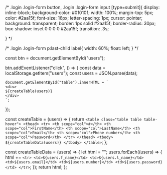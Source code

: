 <!-- class="glow-on-hover" -->


/* .login .login-form button,
.login .login-form input [type=submit]{
    display: inline-block;
    background-color: #010101;
    width: 100%;
    margin-top: 5px;
    color: #2aa15f;
    font-size: 16px;
    letter-spacing: 1px;
    cursor: pointer;
    background: transparent;
    border: 1px solid #2aa15f;
    border-radius: 30px;
    box-shadow: inset 0 0 0 0 #2aa15f;
    transition: .3s;
    
} */



/* .login .login-form p:last-child label{
    width: 60%;
    float: left;
} */



  const btn = document.getElementById("users");

  btn.addEventListener("click", () => {
    const data = localStorage.getItem("users");
    const users = JSON.parse(data);

    document.getElementById("table").innerHTML = `
    <div>
    ${createTable(users)}
    </div>
    `;
  });

  const createTable = (users) => {
    return `
    <table class="table table table-hover">
            <thead>
              <tr>
                <th scope="col">#</th>
                <th scope="col">FirstName</th>
                <th scope="col">LastName</th>
                <th scope="col">Email</th>
                <th scope="col">Phone number</th>
                <th scope="col">Password</th>
              </tr>
            </thead>
            <tbody>
            ${createTableData(users)}
            </tbody>
            </table>
            `;
  };

  const createTableData = (users) => {
    let html = "";
    users.forEach((users) => {
      html += `
        <tr>
            <td>${users.f_name}</td>
            <td>${users.l_name}</td>
            <td>${users.email}</td>
            <td>${users.number}</td>
            <td>${users.password}</td>
        </tr>
              `;
    });
    return html;
  };